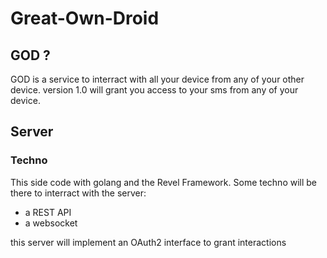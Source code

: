 # Great-Own-Droid

## GOD ?

GOD is a service to interract with all your device from any of your other device.
	version 1.0 will grant you access to your sms from any of your device.

## Server

### Techno

This side code with golang and the Revel Framework.
Some techno will be there to interract with the server:
* a REST API
* a websocket

this server will implement an OAuth2 interface to grant interactions
